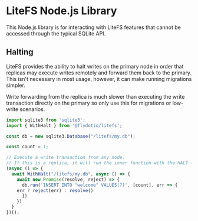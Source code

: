 LiteFS Node.js Library
=================

This Node.js library is for interacting with LiteFS features that cannot be accessed
through the typical SQLite API.


## Halting

LiteFS provides the ability to halt writes on the primary node in order that
replicas may execute writes remotely and forward them back to the primary. This
isn't necessary in most usage, however, it can make running migrations simpler.

Write forwarding from the replica is much slower than executing the write
transaction directly on the primary so only use this for migrations or low-write
scenarios.

```javascript
import sqlite3 from 'sqlite3';
import { WithHalt } from '@flydotio/litefs';

const db = new sqlite3.Database("/litefs/my.db");

const count = 1;

// Execute a write transaction from any node.
// If this is a replica, it will run the inner function with the HALT lock.
(async () => {
  await WithHalt("/litefs/my.db", async () => {
    await new Promise(resolve, reject) => {
      db.run('INSERT INTO "welcome" VALUES(?)', [count], err => {
	err ? reject(err) : resolve()
      })
    })
  }
})();
```
